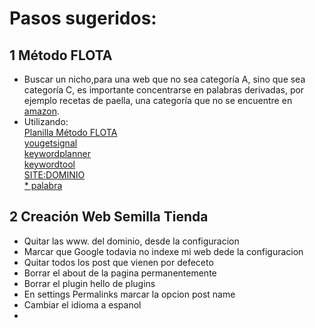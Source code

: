 # Pasos sugeridos:  

## 1 Método FLOTA  

* Buscar un nicho,para una web que no sea categoría A, sino que sea categoría C, es importante concentrarse en palabras derivadas, por ejemplo  recetas de paella, una categoría que no se encuentre en [amazon](http://amazon.com/).
* Utilizando:  
  [Planilla Método FLOTA](https://docs.google.com/spreadsheets/d/1l1SqfRLgYH0lFUiqozkInpMT7eDOlmuv7Uqx96RNdko/edit#gid=0)  
  [yougetsignal](https://www.yougetsignal.com/tools/web-sites-on-web-server/)  
  [keywordplanner](https://ads.google.com/aw/keywordplanner/home?ocid=535377071&euid=425912766&__u=3485568334&uscid=535377071&__c=7443788279&authuser=1)  
  [keywordtool](https://keywordtool.io/es)  
  [SITE:DOMINIO](https://www.google.com)  
  [* palabra](https://www.google.com)  
  
## 2 Creación Web Semilla Tienda  

* Quitar las www. del dominio, desde la configuracion  
* Marcar que Google todavia no indexe mi web dede la configuracion  
* Quitar todos los post que vienen por defeceto  
* Borrar el about de la pagina permanentemente  
* Borrar el plugin hello de plugins  
* En settings Permalinks marcar la opcion post name
* Cambiar el idioma a espanol
* 
